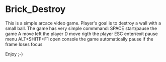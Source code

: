 # Brick_Destroy
This is a simple arcace video game.
Player's goal is to destroy a wall with a small ball.
The game has  very simple commmand:
SPACE start/pause the game
A move left the player
D move rigth the player
ESC enter/exit pause menu
ALT+SHITF+F1 open console
the game automatically pause if the frame loses focus

Enjoy ;-)
